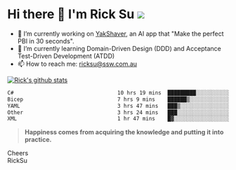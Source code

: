 # Hi there 👋 I'm Rick Su ![](https://komarev.com/ghpvc/?username=ricksu978)
<!--
**ricksu978/ricksu978** is a ✨ _special_ ✨ repository because its `README.md` (this file) appears on your GitHub profile.

Here are some ideas to get you started:
-->
- 🔭 I’m currently working on [YakShaver](https://yakshaver.ai/), an AI app that "Make the perfect PBI in 30 seconds".
- 🌱 I’m currently learning Domain-Driven Design (DDD) and Acceptance Test-Driven Development (ATDD)
- 📫 How to reach me: ricksu@ssw.com.au
<!--
- 👯 I’m looking to collaborate on ...
- 🤔 I’m looking for help with ...
- 💬 Ask me about ...
-->
<!--
- 😄 Pronouns: ...
- ⚡ Fun fact: ...
-->
[![Rick's github stats](https://github-readme-stats.vercel.app/api?username=ricksu978&theme=dark)](https://github.com/ricksu978/ricksu978)

<!--START_SECTION:waka-->

```txt
C#                                 10 hrs 19 mins  █████████░░░░░░░░░░░░░░░░   36.62 %
Bicep                              7 hrs 9 mins    ██████▒░░░░░░░░░░░░░░░░░░   25.39 %
YAML                               3 hrs 47 mins   ███▒░░░░░░░░░░░░░░░░░░░░░   13.43 %
Other                              3 hrs 24 mins   ███░░░░░░░░░░░░░░░░░░░░░░   12.12 %
XML                                1 hr 47 mins    █▓░░░░░░░░░░░░░░░░░░░░░░░   06.34 %
```

<!--END_SECTION:waka-->

> **Happiness comes from acquiring the knowledge and putting it into practice.**

Cheers  
RickSu 
